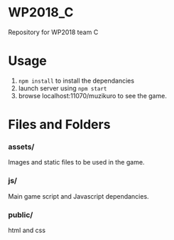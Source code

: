 # WP2018_C
Repository for WP2018 team C


# Usage
1. `npm install` to install the dependancies
2. launch server using `npm start`
3. browse localhost:11070/muzikuro to see the game.

# Files and Folders
### assets/
Images and static files to be used in the game.
### js/
Main game script and Javascript dependancies.
### public/
html and css

